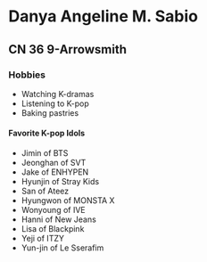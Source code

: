 # Danya Angeline M. Sabio
## CN 36 9-Arrowsmith

### Hobbies
- Watching K-dramas
- Listening to K-pop
- Baking pastries

 #### Favorite K-pop Idols
 - Jimin of BTS
 - Jeonghan of SVT
 - Jake of ENHYPEN
 - Hyunjin of Stray Kids
 - San of Ateez
 - Hyungwon of MONSTA X
 - Wonyoung of IVE
 - Hanni of New Jeans
 - Lisa of Blackpink
 - Yeji of ITZY
 - Yun-jin of Le Sserafim
